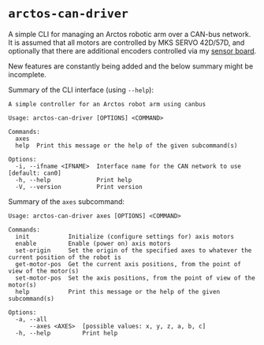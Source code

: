 # `arctos-can-driver`

A simple CLI for managing an Arctos robotic arm over a CAN-bus network.  It is assumed that all motors are controlled by MKS SERVO 42D/57D, and optionally that there are additional encoders controlled via my [sensor board](https://github.com/dflemstr/canbus-sensor-board).

New features are constantly being added and the below summary might be incomplete.

Summary of the CLI interface (using `--help`):

```
A simple controller for an Arctos robot arm using canbus

Usage: arctos-can-driver [OPTIONS] <COMMAND>

Commands:
  axes  
  help  Print this message or the help of the given subcommand(s)

Options:
  -i, --ifname <IFNAME>  Interface name for the CAN network to use [default: can0]
  -h, --help             Print help
  -V, --version          Print version
```

Summary of the `axes` subcommand:

```
Usage: arctos-can-driver axes [OPTIONS] <COMMAND>

Commands:
  init           Initialize (configure settings for) axis motors
  enable         Enable (power on) axis motors
  set-origin     Set the origin of the specified axes to whatever the current position of the robot is
  get-motor-pos  Get the current axis positions, from the point of view of the motor(s)
  set-motor-pos  Set the axis positions, from the point of view of the motor(s)
  help           Print this message or the help of the given subcommand(s)

Options:
  -a, --all          
      --axes <AXES>  [possible values: x, y, z, a, b, c]
  -h, --help         Print help
```
